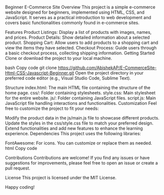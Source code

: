 Beginner E-Commerce Site
Overview
This project is a simple e-commerce website designed for beginners, implemented using HTML, CSS, and JavaScript. It serves as a practical introduction to web development and covers basic functionalities commonly found in e-commerce sites.

Features
Product Listings: Display a list of products with images, names, and prices.
Product Details: Show detailed information about a selected product.
Shopping Cart: Allow users to add products to a shopping cart and view the items they have selected.
Checkout Process: Guide users through a basic checkout process, collecting shipping information.
Getting Started
Clone or download the project to your local machine.

bash
Copy code
git clone https://github.com/AbishekAP/E-CommerceSite-Html-CSS-Javascript-Beginner.git
Open the project directory in your preferred code editor (e.g., Visual Studio Code, Sublime Text).


Structure
index.html: The main HTML file containing the structure of the home page.
css/: Folder containing stylesheets.
style.css: Main stylesheet for the entire website.
js/: Folder containing JavaScript files.
script.js: Main JavaScript file handling interactions and functionalities.
Customization
Feel free to customize the project to fit your needs:

Modify the product data in the js/main.js file to showcase different products.
Update the styles in the css/style.css file to match your preferred design.
Extend functionalities and add new features to enhance the learning experience.
Dependencies
This project uses the following libraries:

FontAwesome: For icons. You can customize or replace them as needed.
html
Copy code
<!-- Font Awesome -->
<link rel="stylesheet" href="https://cdnjs.cloudflare.com/ajax/libs/font-awesome/5.15.1/css/all.min.css" />
Contributions
Contributions are welcome! If you find any issues or have suggestions for improvements, please feel free to open an issue or create a pull request.

License
This project is licensed under the MIT License.

Happy coding!





